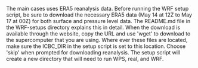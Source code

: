 The main cases uses ERA5 reanalysis data. Before running the WRF setup script, be sure to download
the necessary ERA5 data (May 14 at 12Z to May 17 at 00Z) for both surface and pressure level data.
The README.md file in the WRF-setups directory explains this in detail. When the download is 
available through the website, copy the URL and use 'wget' to download to the supercomputer that
you are using. Where ever these files are located, make sure the ICBC_DIR in the setup script is 
set to this location. Choose 'skip' when prompted for downloading reanalysis. The setup script 
will create a new directory that will need to run WPS, real, and WRF.
